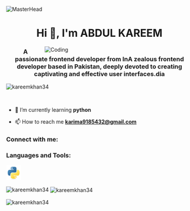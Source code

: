 ![MasterHead](https://esource-malaysia.com/wp/wp-content/uploads/2022/01/python.jpg)
<h1 align="center">Hi 👋, I'm ABDUL KAREEM</h1>
<img align="right" alt="Coding" width="400" src="https://www.sevenmentor.com/wp-content/uploads/2022/08/unnamed-4-1.jpg">
<h3 align="center">A passionate frontend developer from InA zealous frontend developer based in Pakistan, deeply devoted to creating captivating and effective user interfaces.dia</h3>

<p align="left"> <img src="https://komarev.com/ghpvc/?username=kareemkhan34&label=Profile%20views&color=0e75b6&style=flat" alt="kareemkhan34" /> </p>

<p align="left"> <a href="https://twitter.com/" target="blank"><img src="https://img.shields.io/twitter/follow/?logo=twitter&style=for-the-badge" alt="" /></a> </p>

- 🌱 I’m currently learning **python**

- 📫 How to reach me **karima9185432@gmail.com**

<h3 align="left">Connect with me:</h3>
<p align="left">
</p>

<h3 align="left">Languages and Tools:</h3>
<p align="left"> <a href="https://www.python.org" target="_blank" rel="noreferrer"> <img src="https://raw.githubusercontent.com/devicons/devicon/master/icons/python/python-original.svg" alt="python" width="40" height="40"/> </a> </p>

<p><img align="left" src="https://github-readme-stats.vercel.app/api/top-langs?username=kareemkhan34&show_icons=true&locale=en&layout=compact" alt="kareemkhan34" /></p>

<p>&nbsp;<img align="center" src="https://github-readme-stats.vercel.app/api?username=kareemkhan34&show_icons=true&locale=en" alt="kareemkhan34" /></p>

<p><img align="center" src="https://github-readme-streak-stats.herokuapp.com/?user=kareemkhan34&" alt="kareemkhan34" /></p>
